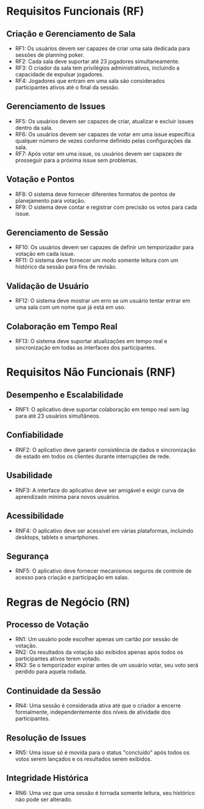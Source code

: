 # Requisitos Funcionais (RF)
## Criação e Gerenciamento de Sala

- RF1: Os usuários devem ser capazes de criar uma sala dedicada para sessões de planning poker.
- RF2: Cada sala deve suportar até 23 jogadores simultaneamente.
- RF3: O criador da sala tem privilégios administrativos, incluindo a capacidade de expulsar jogadores.
- RF4: Jogadores que entram em uma sala são considerados participantes ativos até o final da sessão.

## Gerenciamento de Issues

- RF5: Os usuários devem ser capazes de criar, atualizar e excluir issues dentro da sala.
- RF6: Os usuários devem ser capazes de votar em uma issue específica qualquer número de vezes conforme definido pelas configurações da sala.
- RF7: Após votar em uma issue, os usuários devem ser capazes de prosseguir para a próxima issue sem problemas.

## Votação e Pontos

- RF8: O sistema deve fornecer diferentes formatos de pontos de planejamento para votação.
- RF9: O sistema deve contar e registrar com precisão os votos para cada issue.

## Gerenciamento de Sessão

- RF10: Os usuários devem ser capazes de definir um temporizador para votação em cada issue.
- RF11: O sistema deve fornecer um modo somente leitura com um histórico da sessão para fins de revisão.

## Validação de Usuário

- RF12: O sistema deve mostrar um erro se um usuário tentar entrar em uma sala com um nome que já está em uso.

## Colaboração em Tempo Real

- RF13: O sistema deve suportar atualizações em tempo real e sincronização em todas as interfaces dos participantes.

# Requisitos Não Funcionais (RNF)
## Desempenho e Escalabilidade

- RNF1: O aplicativo deve suportar colaboração em tempo real sem lag para até 23 usuários simultâneos.

## Confiabilidade

- RNF2: O aplicativo deve garantir consistência de dados e sincronização de estado em todos os clientes durante interrupções de rede.

## Usabilidade

- RNF3: A interface do aplicativo deve ser amigável e exigir curva de aprendizado mínima para novos usuários.

## Acessibilidade

- RNF4: O aplicativo deve ser acessível em várias plataformas, incluindo desktops, tablets e smartphones.

## Segurança

- RNF5: O aplicativo deve fornecer mecanismos seguros de controle de acesso para criação e participação em salas.

# Regras de Negócio (RN)
## Processo de Votação

- RN1: Um usuário pode escolher apenas um cartão por sessão de votação.
- RN2: Os resultados da votação são exibidos apenas após todos os participantes ativos terem votado.
- RN3: Se o temporizador expirar antes de um usuário votar, seu voto será perdido para aquela rodada.

## Continuidade da Sessão

- RN4: Uma sessão é considerada ativa até que o criador a encerre formalmente, independentemente dos níveis de atividade dos participantes.

## Resolução de Issues

- RN5: Uma issue só é movida para o status "concluído" após todos os votos serem lançados e os resultados serem exibidos.

## Integridade Histórica

- RN6: Uma vez que uma sessão é tornada somente leitura, seu histórico não pode ser alterado.
